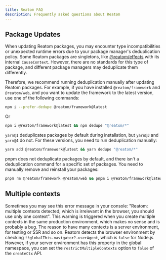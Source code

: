 ```yaml
---
title: Reatom FAQ
description: Frequently asked questions about Reatom
---
```


## Package Updates

When updating Reatom packages, you may encounter type incompatibilities or unexpected runtime errors due to your package manager's deduplication policy. Some Reatom packages are singletons, like [@reatom/effects](/packages/effects) with its internal `CauseContext`. However, there are no standards for this type of package, and different package managers may deduplicate them differently.

Therefore, we recommend running deduplication manually after updating Reatom packages. For example, if you have installed `@reatom/framework` and `@reatom/web`, and you want to update the framework to the latest version, use one of the following commands:

```bash
npm i --prefer-dedupe @reatom/framework@latest
```

Or

```sh
npm i @reatom/framework@latest && npm dedupe "@reatom/*"
```

`yarn@1` deduplicates packages by default during installation, but `yarn@3` and `yarn@4` do not. For these versions, you need to run deduplication manually:

```sh
yarn add @reatom/framework@latest && yarn dedupe "@reatom/*"
```

pnpm does not deduplicate packages by default, and there isn't a deduplication command for a specific set of packages. You need to manually remove and reinstall your packages:

```sh
pnpm rm @reatom/framework @reatom/web && pnpm i @reatom/framework@latest @reatom/web@latest
```

## Multiple contexts

Sometimes you may see this error message in your console: "Reatom: multiple contexts detected, which is irrelevant in the browser, you should use only one context". This warning is triggered when you create multiple contexts in the same production environment, which makes no sense and is probably a bug. The reason to have many contexts is a server environment, for testing or SSR and so on.
Reatom detects the browser environment by checking `!!globalThis.navigator?.userAgent`, which is `false` for Node.js. However, if your server environment has this property in the global namespace, you can set the `restrictMultipleContexts` option to `false` of the `createCtx` API.

